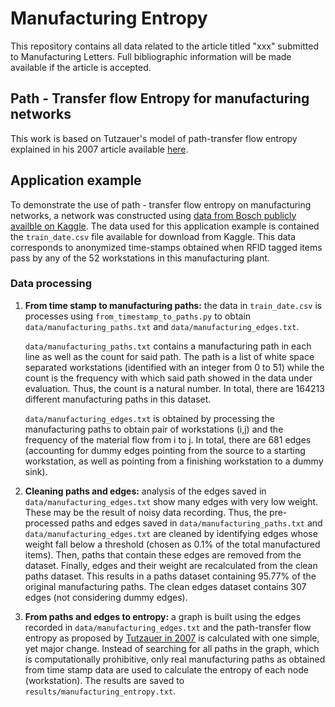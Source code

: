 # Manufacturing Entropy

This repository contains all data related to the article titled "xxx" submitted to Manufacturing Letters. Full bibliographic information will be made available if the article is accepted.

## Path - Transfer flow Entropy for manufacturing networks

This work is based on Tutzauer's model of path-transfer flow entropy explained in his 2007 article available [here](https://www.sciencedirect.com/science/article/abs/pii/S0378873306000426).

## Application example

To demonstrate the use of path - transfer flow entropy on manufacturing networks, a network was constructed using [data from Bosch publicly availble on Kaggle](https://www.kaggle.com/c/bosch-production-line-performance). The data used for this application example is contained the `train_date.csv` file available for download from Kaggle. This data corresponds to anonymized time-stamps obtained when RFID tagged items pass by any of the 52 workstations in this manufacturing plant.

### Data processing

1. **From time stamp to manufacturing paths:** the data in `train_date.csv` is processes using `from_timestamp_to_paths.py` to obtain `data/manufacturing_paths.txt` and `data/manufacturing_edges.txt`.

   `data/manufacturing_paths.txt` contains a manufacturing path in each line as well as the count for said path. The path is a list of white space separated workstations (identified with an integer from 0 to 51) while the count is the frequency with which said path showed in the data under evaluation. Thus, the count is a natural number. In total, there are 164213 different manufacturing paths in this dataset.

   `data/manufacturing_edges.txt` is obtained by processing the manufacturing paths to obtain pair of workstations (i,j) and the frequency of the material flow from i to j. In total, there are 681 edges (accounting for dummy edges pointing from the source to a starting workstation, as well as pointing from a finishing workstation to a dummy sink).

2. **Cleaning paths and edges:** analysis of the edges saved in `data/manufacturing_edges.txt` show many edges with very low weight. These may be the result of noisy data recording. Thus, the pre-processed paths and edges saved in `data/manufacturing_paths.txt` and `data/manufacturing_edges.txt` are cleaned by identifying edges whose weight fall below a threshold (chosen as 0.1% of the total manufactured items). Then, paths that contain these edges are removed from the dataset. Finally, edges and their weight are recalculated from the clean paths dataset. This results in a paths dataset containing 95.77% of the original manufacturing paths. The clean edges dataset contains 307 edges (not considering dummy edges).

2. **From paths and edges to entropy:** a graph is built using the edges recorded in `data/manufacturing_edges.txt` and the path-transfer flow entropy as proposed by [Tutzauer in 2007](https://www.sciencedirect.com/science/article/abs/pii/S0378873306000426) is calculated with one simple, yet major change. Instead of searching for all paths in the graph, which is computationally prohibitive, only real manufacturing paths as obtained from time stamp data are used to calculate the entropy of each node (workstation). The results are saved to `results/manufacturing_entropy.txt`.
